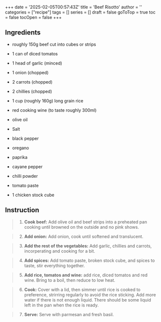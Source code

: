+++
date = '2025-02-05T00:57:43Z'
title = 'Beef Risotto'
author = ''
categories = ["recipe"]
tags = []
series = []
draft = false
goToTop = true
toc = false
tocOpen = false
+++


## Ingredients

- roughly 150g beef cut into cubes or strips
- 1 can of diced tomatos
- 1 head of garlic (minced)
- 1 onion (chopped)
- 2 carrots (chopped)
- 2 chillies (chopped)
- 1 cup (roughly 160g) long grain rice
- red cooking wine (to taste roughly 300ml)
- olive oil

- Salt
- black pepper
- oregano
- paprika
- cayane pepper
- chilli powder
- tomato paste
- 1 chicken stock cube

## Instruction

> 1. **Cook beef:** Add olive oil and beef strips into a preheated pan cooking until browned on the outside and no pink shows.

> 2. **Add onion:** Add onion, cook until softened and translucent.

> 3. **Add the rest of the vegetables:** Add garlic, chillies and carrots, incorperating and cooking for a bit.

> 4. **Add spices:** Add tomato paste, broken stock cube, and spices to taste, stir everything together.

> 5. **Add rice, tomatos and wine:** add rice, diced tomatos and red wine. Bring to a boil, then reduce to low heat.

> 6. **Cook:** Cover with a lid, then simmer until rice is cooked to preference, strirring regularly to avoid the rice sticking. Add more water if there is not enough liquid. There should be some liquid left in the pan when the rice is ready.

> 7. **Serve:** Serve with parmesan and fresh basil. 

